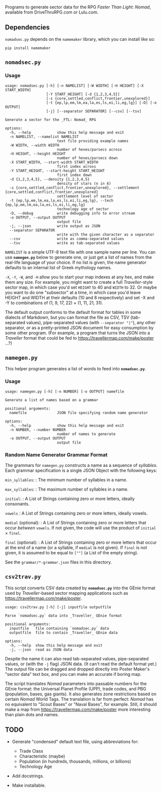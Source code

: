 Programs to generate sector data for the RPG _Faster Than Light: Nomad_,
available from DriveThruRPG.com or Lulu.com.

## Dependencies

`nomadsec.py` depends on the `namemaker` library, which you can install like
so:

```
pip install namemaker
```


## `nomadsec.py`

### Usage

```
usage: nomadsec.py [-h] [-n NAMELIST] [-W WIDTH] [-H HEIGHT] [-X START_WIDTH]
                   [-Y START_HEIGHT] [-d {1,2,3,4,5}]
                   [-s {core,settled,conflict,frontier,unexplored}]
                   [-t {ep,lp,em,lm,ea,la,es,ls,ei,li,eg,lg}] [-D] [-o OUTPUT]
                   [-j] [--separator SEPARATOR] [--csv] [--tsv]

Generate a sector for the _FTL: Nomad_ RPG

options:
  -h, --help            show this help message and exit
  -n NAMELIST, --namelist NAMELIST
                        text file providing example names
  -W WIDTH, --width WIDTH
                        number of hexes/parsecs across
  -H HEIGHT, --height HEIGHT
                        number of hexes/parsecs down
  -X START_WIDTH, --start-width START_WIDTH
                        first index across
  -Y START_HEIGHT, --start-height START_HEIGHT
                        first index down
  -d {1,2,3,4,5}, --density {1,2,3,4,5}
                        density of stars (n in 6)
  -s {core,settled,conflict,frontier,unexplored}, --settlement {core,settled,conflict,frontier,unexplored}
                        settlement level of sector
  -t {ep,lp,em,lm,ea,la,es,ls,ei,li,eg,lg}, --tech {ep,lp,em,lm,ea,la,es,ls,ei,li,eg,lg}
                        technology age of sector
  -D, --debug           write debugging info to error stream
  -o OUTPUT, --output OUTPUT
                        output file
  -j, --json            write output as JSON
  --separator SEPARATOR
                        write with the given character as a separator
  --csv                 write as comma-separated values
  --tsv                 write as tab-separated values
```

`NAMELIST` is a simple UTF-8 text file with one sample name per line.
You can use **`namegen.py`** below to generate one, or just get a list of
names from the real-life language of your choice.  If no list is given,
the name generator defaults to an internal list of Greek mythology names.

`-X`, `-Y`, `-W`, and `-H` allow you to start your map indexes at any hex,
and make them any size.  For example, you might want to create a full
*Traveller*-style sector map, in which case you'd set `HEIGHT` to 40 and 
`WIDTH` to 32.  Or maybe you want to do one "subsector" at a time, in which
case you'd leave HEIGHT and WIDTH at their defaults (10 and 8 respectively)
and set -X and -Y to combinations of (1, 9, 17, 22) &times; (1, 11, 21, 31).

The default output conforms to the default format for tables in some dialects
of Markdown, but you can format the file as CSV, TSV (tab-separated values),
pipe-separated values (with `--separator "|"`), any other separator,
*or* as a pretty-printed JSON document for easy consumption by some other
program.  (For example, a program that turns the JSON into a *Traveller*
format that could be fed to <https://travellermap.com/make/poster> ...?)


## `namegen.py`

This helper program generates a list of words to feed into **`nomadsec.py`**.

### Usage

```
usage: namegen.py [-h] [-n NUMBER] [-o OUTPUT] namefile

Generate a list of names based on a grammar

positional arguments:
  namefile              JSON file specifying random name generator

options:
  -h, --help            show this help message and exit
  -n NUMBER, --number NUMBER
                        number of names to generate
  -o OUTPUT, --output OUTPUT
                        output file
```

### Random Name Generator Grammar Format

The grammars for `namegen.py` constructs a name as a sequence of *syllables*.
Each grammar specification is a single JSON Object with the following keys:

`min_syllables`:
: The minimum number of syllables in a name.

`max_syllables`:
: The maximum number of syllables in a name.

`initial`:
: A List of Strings containing zero or more letters, ideally consonants.

`vowels`
: A List of Strings containing zero or more letters, ideally vowels.

`medial` (optional):
: A List of Strings containing zero or more letters that occur *between*
  `vowels`.  If not given, the code will use the product of
  `initial` &times; `final`.

`final` (optional):
: A List of Strings containing zero or more letters that occur at the end
  of a name (or a syllable, if `medial` is not given). If `final` is not
  given, it is assumed to be equal to `[""]` (a List of the empty string).

See the `grammar/*-grammar.json` files in this directory.


## `csv2trav.py`

This script converts CSV data created by **`nomadsec.py`** into the
GEnie format used by _Traveller_-based sector mapping applications such as
<https://travellermap.com/make/poster>.

```
usage: csv2trav.py [-h] [-j] inputfile outputfile

Parse `nomadsec.py` data into _Traveller_ GEnie format

positional arguments:
  inputfile   file containing `nomadsec.py` data
  outputfile  file to contain _Traveller_ GEnie data

options:
  -h, --help  show this help message and exit
  -j, --json  read as JSON data
```

Despite the name it can also read tab-separated values, pipe-separated values,
or (with the `-j` flag) JSON data.  (It can't read the default format yet.)
The output file can be dragged and dropped directly into Poster Maker's
"sector data" text box, and you can make an accurate if boring map.

The script translates _Nomad_ parameters into passable numbers for the GEnie
format: the Universal Planet Profile (UPP), trade codes, and PBG (population,
bases, gas giants).  It also generates zone restrictions based on certain
_Nomad_ World Tags.  The translation is far from perfect: _Nomad_ has no
equivalent to "Scout Bases" or "Naval Bases", for example.  Still, it should
make a map from <https://travellermap.com/make/poster> more interesting than
plain dots and names.


## TODO

- Generate "condensed" default text file, using abbreviations for:
  - Trade Class
  - Characteristic (maybe)
  - Population (in hundreds, thousands, millions, or billions)
  - Technology Age

- Add docstrings.

- Make installable.
